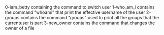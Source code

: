 0-iam_betty containing the command to switch user
1-who_am_i contains the command "whoami" that print the effective username of the user
2-groups contains the command "groups" used to print all the groups that the currentuser is part
3-new_owner contains the command that changes the owner of a file
